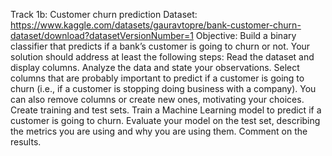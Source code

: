 Track 1b: Customer churn prediction
Dataset: https://www.kaggle.com/datasets/gauravtopre/bank-customer-churn-dataset/download?datasetVersionNumber=1
Objective: Build a binary classifier that predicts if a bank’s customer is going to churn or not.
Your solution should address at least the following steps:
Read the dataset and display columns.
Analyze the data and state your observations.
Select columns that are probably important to predict if a customer is going to churn (i.e., if a customer is stopping doing business with a company). You can also remove columns or create new ones, motivating your choices.
Create training and test sets.
Train a Machine Learning model to predict if a customer is going to churn.
Evaluate your model on the test set, describing the metrics you are using and why you are using them. Comment on the results.

